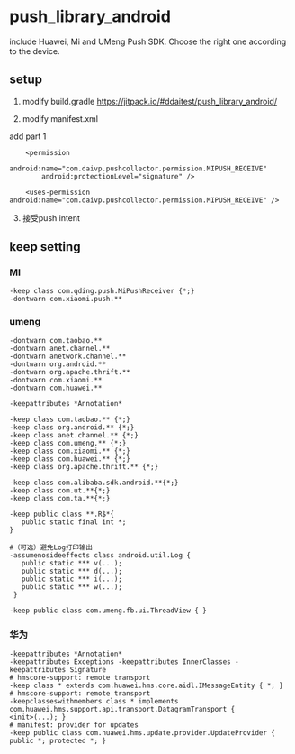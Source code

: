 # push_library_android
include Huawei, Mi and UMeng Push SDK.  Choose the right one according to the device.


## setup
1. modify build.gradle
https://jitpack.io/#ddaitest/push_library_android/

2. modify manifest.xml

add part 1

```
    <permission
        android:name="com.daivp.pushcollector.permission.MIPUSH_RECEIVE"
        android:protectionLevel="signature" />

    <uses-permission android:name="com.daivp.pushcollector.permission.MIPUSH_RECEIVE" />
```


3. 接受push intent



## keep setting

### MI

```
-keep class com.qding.push.MiPushReceiver {*;}
-dontwarn com.xiaomi.push.**
```


### umeng

```
-dontwarn com.taobao.**
-dontwarn anet.channel.**
-dontwarn anetwork.channel.**
-dontwarn org.android.**
-dontwarn org.apache.thrift.**
-dontwarn com.xiaomi.**
-dontwarn com.huawei.**

-keepattributes *Annotation*

-keep class com.taobao.** {*;}
-keep class org.android.** {*;}
-keep class anet.channel.** {*;}
-keep class com.umeng.** {*;}
-keep class com.xiaomi.** {*;}
-keep class com.huawei.** {*;}
-keep class org.apache.thrift.** {*;}

-keep class com.alibaba.sdk.android.**{*;}
-keep class com.ut.**{*;}
-keep class com.ta.**{*;}

-keep public class **.R$*{
   public static final int *;
}

#（可选）避免Log打印输出
-assumenosideeffects class android.util.Log {
   public static *** v(...);
   public static *** d(...);
   public static *** i(...);
   public static *** w(...);
 }

-keep public class com.umeng.fb.ui.ThreadView { }

```

### 华为

```
-keepattributes *Annotation*
-keepattributes Exceptions -keepattributes InnerClasses -keepattributes Signature
# hmscore-support: remote transport
-keep class * extends com.huawei.hms.core.aidl.IMessageEntity { *; }
# hmscore-support: remote transport
-keepclasseswithmembers class * implements com.huawei.hms.support.api.transport.DatagramTransport {
<init>(...); }
# manifest: provider for updates
-keep public class com.huawei.hms.update.provider.UpdateProvider { public *; protected *; }


```